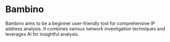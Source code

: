 # Bambino
Bambino aims to be a beginner user-friendly tool for comprehensive IP address analysis. It combines various network investigation techniques and leverages AI for insightful analysis.
